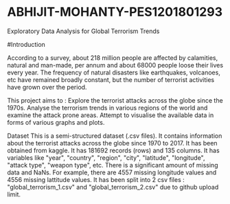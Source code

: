 # ABHIJIT-MOHANTY-PES1201801293
Exploratory Data Analysis for Global Terrorism Trends

#Introduction

According to a survey, about 218 million people are affected by calamities, natural and man-made, per annum and about 68000 people loose their lives every year. The frequency of natural disasters like earthquakes, volcanoes, etc have remained broadly constant, but the number of terrorist activities have grown over the period.

This project aims to :
Explore the terrorist attacks across the globe since the 1970s.
Analyse the terrorism trends in various regions of the world and examine the attack prone areas.
Attempt to visualise the available data in forms of various graphs and plots.

Dataset
This is a semi-structured dataset (.csv files).
It contains information about the terrorist attacks across the globe since 1970 to 2017.
It has been obtained from kaggle.
It has 181692 records (rows) and 135 columns.
It has variables like "year", "country", "region", "city", "latitude", "longitude", "attack type", "weapon type", etc.
There is a significant amount of missing data and NaNs. For example, there are 4557 missing longitude values and 4556 missing lattitude values.
It has been split into 2 csv files : "global_terrorism_1.csv" and "global_terrorism_2.csv" due to github upload limit.
